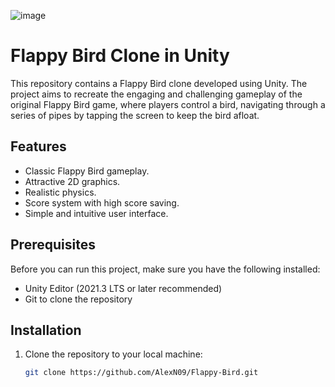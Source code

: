 ![image](https://github.com/AlexN09/Flappy-Bird/assets/GameScreen)
# Flappy Bird Clone in Unity

This repository contains a Flappy Bird clone developed using Unity. The project aims to recreate the engaging and challenging gameplay of the original Flappy Bird game, where players control a bird, navigating through a series of pipes by tapping the screen to keep the bird afloat.

## Features

- Classic Flappy Bird gameplay.
- Attractive 2D graphics.
- Realistic physics.
- Score system with high score saving.
- Simple and intuitive user interface.

## Prerequisites

Before you can run this project, make sure you have the following installed:
- Unity Editor (2021.3 LTS or later recommended)
- Git to clone the repository

## Installation

1. Clone the repository to your local machine:
   ```bash
   git clone https://github.com/AlexN09/Flappy-Bird.git
